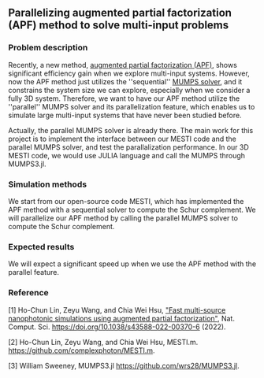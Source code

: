 ##  Parallelizing augmented partial factorization (APF) method to solve multi-input problems
 
### Problem description
Recently, a new method, [augmented partial factorization (APF)](https://arxiv.org/abs/2205.07887), shows significant efficiency gain when we explore multi-input systems. However, now the APF method just utilizes the ''sequential'' [MUMPS solver](https://mumps-solver.org/index.php), and it constrains the system size we can explore, especially when we consider a fully 3D system. Therefore, we want to have our APF method utilize the ''parallel'' MUMPS solver and its parallelization feature, which enables us to simulate large multi-input systems that have never been studied before.
 
Actually, the parallel MUMPS solver is already there. The main work for this project is to implement the interface between our MESTI code and the parallel MUMPS solver, and test the parallalization performance. In our 3D MESTI code, we would use JULIA language and call the MUMPS through MUMPS3.jl.
 
### Simulation methods
We start from our open-source code MESTI, which has implemented the APF method with a sequential solver to compute the Schur complement. We will parallelize our APF method by calling the parallel MUMPS solver to compute the Schur complement.
 
### Expected results
We will expect a significant speed up when we use the APF method with the parallel feature.
 
### Reference
[1] Ho-Chun Lin, Zeyu Wang, and Chia Wei Hsu, ["Fast multi-source nanophotonic simulations using augmented partial factorization"](https://arxiv.org/abs/2205.07887), Nat. Comput. Sci. https://doi.org/10.1038/s43588-022-00370-6 (2022).
 
[2] Ho-Chun Lin, Zeyu Wang, and Chia Wei Hsu, MESTI.m. https://github.com/complexphoton/MESTI.m.

[3] William Sweeney, MUMPS3.jl https://github.com/wrs28/MUMPS3.jl.
